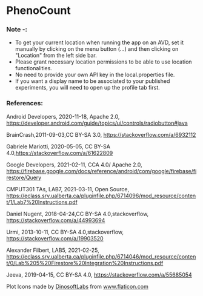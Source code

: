 # PhenoCount

### Note -: 
* To get your current location when running the app on an AVD, set it manually by clicking on the menu button (...) and then clicking on "Location" from the left side bar. 
* Please grant necessary location permissions to be able to use location functionalities.
* No need to provide your own API key in the local.properties file.
* If you want a display name to be associated to your published experiments, you will need to open up the profile tab first.

### References:

Android Developers, 2020-11-18, Apache 2.0, https://developer.android.com/guide/topics/ui/controls/radiobutton#java

BrainCrash,2011-09-03,CC BY-SA 3.0, https://stackoverflow.com/a/6932112

Gabriele Mariotti, 2020-05-05, CC BY-SA 4.0,https://stackoverflow.com/a/61622809

Google Developers, 2021-02-11, CCA 4.0/ Apache 2.0, https://firebase.google.com/docs/reference/android/com/google/firebase/firestore/Query

CMPUT301 TAs, LAB7, 2021-03-11, Open Source, https://eclass.srv.ualberta.ca/pluginfile.php/6714096/mod_resource/content/1/Lab7%20Instructions.pdf

Daniel Nugent, 2018-04-24,CC BY-SA 4.0,stackoverflow, https://stackoverflow.com/a/44993694

Urmi, 2013-10-11, CC BY-SA 4.0,stackoverflow, https://stackoverflow.com/a/19903520

Alexander Filbert, LAB5, 2021-02-25, https://eclass.srv.ualberta.ca/pluginfile.php/6714046/mod_resource/content/0/Lab%205%20Firestore%20Integration%20Instructions.pdf

Jeeva, 2019-04-15, CC BY-SA 4.0, https://stackoverflow.com/a/55685054

<div>Plot Icons made by <a href="https://www.flaticon.com/authors/dinosoftlabs" title="DinosoftLabs">DinosoftLabs</a> from <a href="https://www.flaticon.com/" title="Flaticon">www.flaticon.com</a></div>

